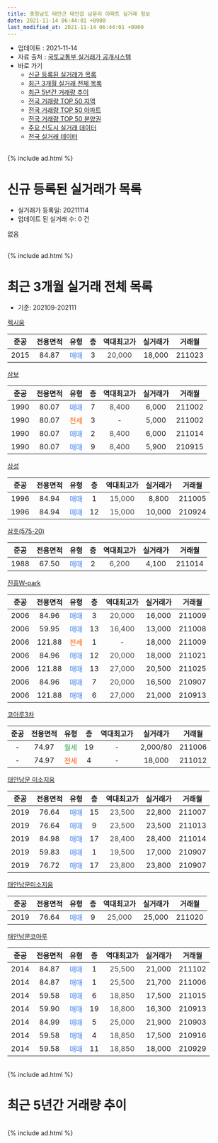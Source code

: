 ```yaml
---
title: 충청남도 태안군 태안읍 남문리 아파트 실거래 정보
date: 2021-11-14 06:44:01 +0900
last_modified_at: 2021-11-14 06:44:01 +0900
---
```


* 업데이트 : 2021-11-14
* 자료 출처 : [국토교통부 실거래가 공개시스템](http://rt.molit.go.kr)
* 바로 가기
    * [신규 등록된 실거래가 목록](#신규-등록된-실거래가-목록)
    * [최근 3개월 실거래 전체 목록](#최근-3개월-실거래-전체-목록)
    * [최근 5년간 거래량 추이](#최근-5년간-거래량-추이)
    * [전국 거래량 TOP 50 지역](https://inasie.github.io/apt-trade-info/최근-3개월-전국에서-가장-거래가-많이-발생한-지역)
    * [전국 거래량 TOP 50 아파트](https://inasie.github.io/apt-trade-info/최근-3개월-전국에서-가장-거래가-많이-발생한-아파트)
    * [전국 거래량 TOP 50 분양권](https://inasie.github.io/apt-trade-info/최근-3개월-전국에서-가장-거래가-많이-발생한-분양권)
    * [주요 신도시 실거래 데이터](https://inasie.github.io/apt-trade-info/주요-신도시)
    * [전국 실거래 데이터](https://inasie.github.io/apt-trade-info/전국)
<br>
{% include ad.html %}
<br>

# 신규 등록된 실거래가 목록
* 실거래가 등록일: 20211114
* 업데이트 된 실거래 수: 0 건

없음

<br>
{% include ad.html %}
<br>

# 최근 3개월 실거래 전체 목록
* 기준: 202109-202111


[렉시움](https://search.naver.com/search.naver?query=%EC%B6%A9%EC%B2%AD%EB%82%A8%EB%8F%84+%ED%83%9C%EC%95%88%EA%B5%B0+%ED%83%9C%EC%95%88%EC%9D%8D+%EB%82%A8%EB%AC%B8%EB%A6%AC+%EB%A0%89%EC%8B%9C%EC%9B%80)

|준공|전용면적|유형|층|역대최고가|실거래가|거래월|
|:---:|:---:|:---:|:---:|:---:|:---:|:---:|
|2015|84.87|<span style="color:#4285f3">매매</span>|3|<span style="color:#444444">20,000</span>|18,000|211023|

[삼보](https://search.naver.com/search.naver?query=%EC%B6%A9%EC%B2%AD%EB%82%A8%EB%8F%84+%ED%83%9C%EC%95%88%EA%B5%B0+%ED%83%9C%EC%95%88%EC%9D%8D+%EB%82%A8%EB%AC%B8%EB%A6%AC+%EC%82%BC%EB%B3%B4)

|준공|전용면적|유형|층|역대최고가|실거래가|거래월|
|:---:|:---:|:---:|:---:|:---:|:---:|:---:|
|1990|80.07|<span style="color:#4285f3">매매</span>|7|<span style="color:#444444">8,400</span>|6,000|211002|
|1990|80.07|<span style="color:#ff5a00">전세</span>|3|<span style="color:#444444">-</span>|5,000|211002|
|1990|80.07|<span style="color:#4285f3">매매</span>|2|<span style="color:#444444">8,400</span>|6,000|211014|
|1990|80.07|<span style="color:#4285f3">매매</span>|9|<span style="color:#444444">8,400</span>|5,900|210915|

[삼성](https://search.naver.com/search.naver?query=%EC%B6%A9%EC%B2%AD%EB%82%A8%EB%8F%84+%ED%83%9C%EC%95%88%EA%B5%B0+%ED%83%9C%EC%95%88%EC%9D%8D+%EB%82%A8%EB%AC%B8%EB%A6%AC+%EC%82%BC%EC%84%B1)

|준공|전용면적|유형|층|역대최고가|실거래가|거래월|
|:---:|:---:|:---:|:---:|:---:|:---:|:---:|
|1996|84.94|<span style="color:#4285f3">매매</span>|1|<span style="color:#444444">15,000</span>|8,800|211005|
|1996|84.94|<span style="color:#4285f3">매매</span>|12|<span style="color:#444444">15,000</span>|10,000|210924|

[삼호(575-20)](https://search.naver.com/search.naver?query=%EC%B6%A9%EC%B2%AD%EB%82%A8%EB%8F%84+%ED%83%9C%EC%95%88%EA%B5%B0+%ED%83%9C%EC%95%88%EC%9D%8D+%EB%82%A8%EB%AC%B8%EB%A6%AC+%EC%82%BC%ED%98%B8%28575-20%29)

|준공|전용면적|유형|층|역대최고가|실거래가|거래월|
|:---:|:---:|:---:|:---:|:---:|:---:|:---:|
|1988|67.50|<span style="color:#4285f3">매매</span>|2|<span style="color:#444444">6,200</span>|4,100|211014|

[진흥W-park](https://search.naver.com/search.naver?query=%EC%B6%A9%EC%B2%AD%EB%82%A8%EB%8F%84+%ED%83%9C%EC%95%88%EA%B5%B0+%ED%83%9C%EC%95%88%EC%9D%8D+%EB%82%A8%EB%AC%B8%EB%A6%AC+%EC%A7%84%ED%9D%A5W-park)

|준공|전용면적|유형|층|역대최고가|실거래가|거래월|
|:---:|:---:|:---:|:---:|:---:|:---:|:---:|
|2006|84.96|<span style="color:#4285f3">매매</span>|3|<span style="color:#444444">20,000</span>|16,000|211009|
|2006|59.95|<span style="color:#4285f3">매매</span>|13|<span style="color:#444444">16,400</span>|13,000|211008|
|2006|121.88|<span style="color:#ff5a00">전세</span>|1|<span style="color:#444444">-</span>|18,000|211009|
|2006|84.96|<span style="color:#4285f3">매매</span>|12|<span style="color:#444444">20,000</span>|18,000|211021|
|2006|121.88|<span style="color:#4285f3">매매</span>|13|<span style="color:#444444">27,000</span>|20,500|211025|
|2006|84.96|<span style="color:#4285f3">매매</span>|7|<span style="color:#444444">20,000</span>|16,500|210907|
|2006|121.88|<span style="color:#4285f3">매매</span>|6|<span style="color:#444444">27,000</span>|21,000|210913|

[코아루3차](https://search.naver.com/search.naver?query=%EC%B6%A9%EC%B2%AD%EB%82%A8%EB%8F%84+%ED%83%9C%EC%95%88%EA%B5%B0+%ED%83%9C%EC%95%88%EC%9D%8D+%EB%82%A8%EB%AC%B8%EB%A6%AC+%EC%BD%94%EC%95%84%EB%A3%A83%EC%B0%A8)

|준공|전용면적|유형|층|역대최고가|실거래가|거래월|
|:---:|:---:|:---:|:---:|:---:|:---:|:---:|
|-|74.97|<span style="color:#34a853">월세</span>|19|<span style="color:#444444">-</span>|2,000/80|211006|
|-|74.97|<span style="color:#ff5a00">전세</span>|4|<span style="color:#444444">-</span>|18,000|211012|

[태안남문 미소지움](https://search.naver.com/search.naver?query=%EC%B6%A9%EC%B2%AD%EB%82%A8%EB%8F%84+%ED%83%9C%EC%95%88%EA%B5%B0+%ED%83%9C%EC%95%88%EC%9D%8D+%EB%82%A8%EB%AC%B8%EB%A6%AC+%ED%83%9C%EC%95%88%EB%82%A8%EB%AC%B8+%EB%AF%B8%EC%86%8C%EC%A7%80%EC%9B%80)

|준공|전용면적|유형|층|역대최고가|실거래가|거래월|
|:---:|:---:|:---:|:---:|:---:|:---:|:---:|
|2019|76.64|<span style="color:#4285f3">매매</span>|15|<span style="color:#444444">23,500</span>|22,800|211007|
|2019|76.64|<span style="color:#4285f3">매매</span>|9|<span style="color:#444444">23,500</span>|23,500|211013|
|2019|84.98|<span style="color:#4285f3">매매</span>|17|<span style="color:#444444">28,400</span>|28,400|211014|
|2019|59.83|<span style="color:#4285f3">매매</span>|1|<span style="color:#444444">19,500</span>|17,000|210907|
|2019|76.72|<span style="color:#4285f3">매매</span>|17|<span style="color:#444444">23,800</span>|23,800|210907|

[태안남문미소지움](https://search.naver.com/search.naver?query=%EC%B6%A9%EC%B2%AD%EB%82%A8%EB%8F%84+%ED%83%9C%EC%95%88%EA%B5%B0+%ED%83%9C%EC%95%88%EC%9D%8D+%EB%82%A8%EB%AC%B8%EB%A6%AC+%ED%83%9C%EC%95%88%EB%82%A8%EB%AC%B8%EB%AF%B8%EC%86%8C%EC%A7%80%EC%9B%80)

|준공|전용면적|유형|층|역대최고가|실거래가|거래월|
|:---:|:---:|:---:|:---:|:---:|:---:|:---:|
|2019|76.64|<span style="color:#4285f3">매매</span>|9|<span style="color:#444444">25,000</span>|25,000|211020|

[태안남문코아루](https://search.naver.com/search.naver?query=%EC%B6%A9%EC%B2%AD%EB%82%A8%EB%8F%84+%ED%83%9C%EC%95%88%EA%B5%B0+%ED%83%9C%EC%95%88%EC%9D%8D+%EB%82%A8%EB%AC%B8%EB%A6%AC+%ED%83%9C%EC%95%88%EB%82%A8%EB%AC%B8%EC%BD%94%EC%95%84%EB%A3%A8)

|준공|전용면적|유형|층|역대최고가|실거래가|거래월|
|:---:|:---:|:---:|:---:|:---:|:---:|:---:|
|2014|84.87|<span style="color:#4285f3">매매</span>|1|<span style="color:#444444">25,500</span>|21,000|211102|
|2014|84.87|<span style="color:#4285f3">매매</span>|1|<span style="color:#444444">25,500</span>|21,700|211006|
|2014|59.58|<span style="color:#4285f3">매매</span>|6|<span style="color:#444444">18,850</span>|17,500|211015|
|2014|59.90|<span style="color:#4285f3">매매</span>|19|<span style="color:#444444">18,800</span>|16,300|210913|
|2014|84.99|<span style="color:#4285f3">매매</span>|5|<span style="color:#444444">25,000</span>|21,900|210903|
|2014|59.58|<span style="color:#4285f3">매매</span>|4|<span style="color:#444444">18,850</span>|17,500|210916|
|2014|59.58|<span style="color:#4285f3">매매</span>|11|<span style="color:#444444">18,850</span>|18,000|210929|


<br>
{% include ad.html %}
<br>

# 최근 5년간 거래량 추이


<div style="width:100%;">
    <canvas id="deal_progress" height="200"></canvas>
</div>

<script>
new Chart(document.getElementById("deal_progress"), {
    type: 'line',
    data: {
        labels: ['201611','201612','201701','201702','201703','201704','201705','201706','201707','201708','201709','201710','201711','201712','201801','201802','201803','201804','201805','201806','201807','201808','201809','201810','201811','201812','201901','201902','201903','201904','201905','201906','201907','201908','201909','201910','201911','201912','202001','202002','202003','202004','202005','202006','202007','202008','202009','202010','202011','202012','202101','202102','202103','202104','202105','202106','202107','202108','202109','202110','202111'],
        datasets: [{
            label: '매매',
            pointRadius: 1,
            data: [10, 7, 5, 6, 7, 9, 2, 5, 4, 3, 4, 4, 5, 2, 8, 6, 7, 5, 7, 4, 5, 4, 2, 6, 5, 4, 8, 5, 13, 13, 10, 7, 8, 7, 7, 10, 10, 10, 6, 11, 8, 10, 14, 14, 11, 11, 5, 5, 14, 7, 15, 12, 10, 26, 16, 14, 6, 13, 10, 15, 1],
            borderColor: "rgba(255, 201, 14, 1)",
            backgroundColor: "rgba(255, 201, 14, 0.5)",
            fill: false,
            lineTension: 0
        },{
            label: '전월세',
            pointRadius: 1,
            data: [1, 2, 3, 2, 0, 1, 2, 1, 0, 1, 0, 4, 2, 2, 2, 5, 3, 2, 3, 0, 1, 2, 4, 1, 1, 0, 1, 4, 5, 0, 9, 4, 2, 5, 5, 5, 2, 2, 1, 4, 0, 2, 4, 6, 6, 5, 1, 3, 2, 5, 5, 11, 7, 6, 14, 7, 13, 1, 0, 4, 0],
            borderColor: "rgba(0, 141, 185, 1)",
            backgroundColor: "rgba(0, 141, 185, 0.5)",
            fill: false,
            lineTension: 0
        }
        ]
    },
    options: {
        responsive: true,
        title: {
            display: false
        },
        tooltips: {
            mode: 'index',
            intersect: false
        },
        hover: {
            mode: 'nearest',
            intersect: true
        },
        scales: {
            xAxes: [{
                display: true,
                scaleLabel: {
                    display: true,
                    labelString: '년/월'
                }
            }],
            yAxes: [{
                display: true,
                ticks: {
                    suggestedMin: 0,
                },
                scaleLabel: {
                    display: true,
                    labelString: '실거래 수'
                }
            }]
        }
    }
});

</script>


<br>
{% include ad.html %}
<br>

